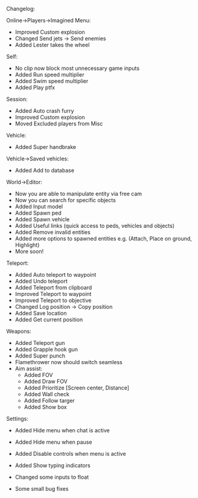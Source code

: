Changelog:

Online->Players->Imagined Menu:
+ Improved Custom explosion
+ Changed Send jets -> Send enemies
+ Added Lester takes the wheel

Self:
+ No clip now block most unnecessary game inputs
+ Added Run speed multiplier
+ Added Swim speed multiplier
+ Added Play ptfx

Session:
+ Added Auto crash furry
+ Improved Custom explosion
+ Moved Excluded players from Misc

Vehicle:
+ Added Super handbrake

Vehicle->Saved vehicles:
+ Added Add to database

World->Editor:
+ Now you are able to manipulate entity via free cam
+ Now you can search for specific objects
+ Added Input model
+ Added Spawn ped
+ Added Spawn vehicle
+ Added Useful links (quick access to peds, vehicles and objects)
+ Added Remove invalid entities
+ Added more options to spawned entities e.g. (Attach, Place on ground, Highlight)
+ More soon!

Teleport:
+ Added Auto teleport to waypoint
+ Added Undo teleport
+ Added Teleport from clipboard
+ Improved Teleport to waypoint
+ Improved Teleport to objective
+ Changed Log position -> Copy position
+ Added Save location
+ Added Get current position

Weapons:
+ Added Teleport gun
+ Added Grapple hook gun
+ Added Super punch
+ Flamethrower now should switch seamless
+ Aim assist:
	- Added FOV
	- Added Draw FOV
	- Added Prioritize [Screen center, Distance]
	- Added Wall check
	- Added Follow targer
	- Added Show box

Settings:
+ Added Hide menu when chat is active
+ Added Hide menu when pause
+ Added Disable controls when menu is active
+ Added Show typing indicators

+ Changed some inputs to float
+ Some small bug fixes
